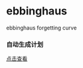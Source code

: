 # ebbinghaus
ebbinghaus forgetting curve

### 自动生成计划
[点击查看](http://fantasylion.github.io/english/How-to-remember-sthing)
